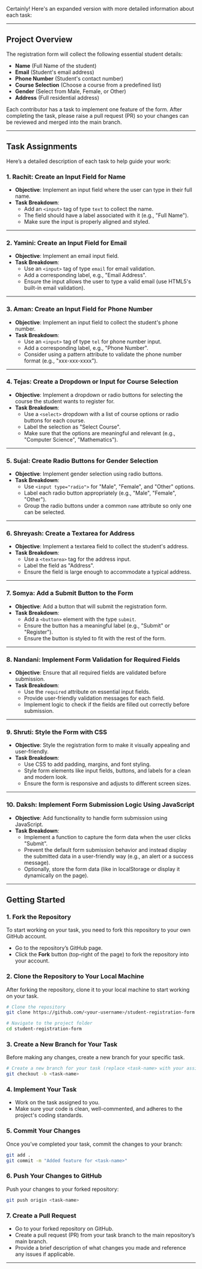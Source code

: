 Certainly! Here's an expanded version with more detailed information about each task:

---

## Project Overview

The registration form will collect the following essential student details:

- **Name** (Full Name of the student)
- **Email** (Student's email address)
- **Phone Number** (Student's contact number)
- **Course Selection** (Choose a course from a predefined list)
- **Gender** (Select from Male, Female, or Other)
- **Address** (Full residential address)

Each contributor has a task to implement one feature of the form. After completing the task, please raise a pull request (PR) so your changes can be reviewed and merged into the main branch.

---

## Task Assignments

Here’s a detailed description of each task to help guide your work:

### 1. **Rachit**: Create an Input Field for **Name**
   - **Objective**: Implement an input field where the user can type in their full name.
   - **Task Breakdown**:
     - Add an `<input>` tag of type `text` to collect the name.
     - The field should have a label associated with it (e.g., "Full Name").
     - Make sure the input is properly aligned and styled.

---

### 2. **Yamini**: Create an Input Field for **Email**
   - **Objective**: Implement an email input field.
   - **Task Breakdown**:
     - Use an `<input>` tag of type `email` for email validation.
     - Add a corresponding label, e.g., "Email Address".
     - Ensure the input allows the user to type a valid email (use HTML5's built-in email validation).

---

### 3. **Aman**: Create an Input Field for **Phone Number**
   - **Objective**: Implement an input field to collect the student's phone number.
   - **Task Breakdown**:
     - Use an `<input>` tag of type `tel` for phone number input.
     - Add a corresponding label, e.g., "Phone Number".
     - Consider using a pattern attribute to validate the phone number format (e.g., "xxx-xxx-xxxx").

---

### 4. **Tejas**: Create a Dropdown or Input for **Course Selection**
   - **Objective**: Implement a dropdown or radio buttons for selecting the course the student wants to register for.
   - **Task Breakdown**:
     - Use a `<select>` dropdown with a list of course options or radio buttons for each course.
     - Label the selection as "Select Course".
     - Make sure that the options are meaningful and relevant (e.g., "Computer Science", "Mathematics").

---

### 5. **Sujal**: Create Radio Buttons for **Gender** Selection
   - **Objective**: Implement gender selection using radio buttons.
   - **Task Breakdown**:
     - Use `<input type="radio">` for "Male", "Female", and "Other" options.
     - Label each radio button appropriately (e.g., "Male", "Female", "Other").
     - Group the radio buttons under a common `name` attribute so only one can be selected.

---

### 6. **Shreyash**: Create a Textarea for **Address**
   - **Objective**: Implement a textarea field to collect the student's address.
   - **Task Breakdown**:
     - Use a `<textarea>` tag for the address input.
     - Label the field as "Address".
     - Ensure the field is large enough to accommodate a typical address.

---

### 7. **Somya**: Add a **Submit Button** to the Form
   - **Objective**: Add a button that will submit the registration form.
   - **Task Breakdown**:
     - Add a `<button>` element with the type `submit`.
     - Ensure the button has a meaningful label (e.g., "Submit" or "Register").
     - Ensure the button is styled to fit with the rest of the form.

---

### 8. **Nandani**: Implement **Form Validation** for Required Fields
   - **Objective**: Ensure that all required fields are validated before submission.
   - **Task Breakdown**:
     - Use the `required` attribute on essential input fields.
     - Provide user-friendly validation messages for each field.
     - Implement logic to check if the fields are filled out correctly before submission.

---

### 9. **Shruti**: Style the Form with **CSS**
   - **Objective**: Style the registration form to make it visually appealing and user-friendly.
   - **Task Breakdown**:
     - Use CSS to add padding, margins, and font styling.
     - Style form elements like input fields, buttons, and labels for a clean and modern look.
     - Ensure the form is responsive and adjusts to different screen sizes.

---

### 10. **Daksh**: Implement **Form Submission Logic** Using JavaScript
   - **Objective**: Add functionality to handle form submission using JavaScript.
   - **Task Breakdown**:
     - Implement a function to capture the form data when the user clicks "Submit".
     - Prevent the default form submission behavior and instead display the submitted data in a user-friendly way (e.g., an alert or a success message).
     - Optionally, store the form data (like in localStorage or display it dynamically on the page).

---

## Getting Started

### 1. Fork the Repository

To start working on your task, you need to fork this repository to your own GitHub account.

- Go to the repository’s GitHub page.
- Click the **Fork** button (top-right of the page) to fork the repository into your account.

### 2. Clone the Repository to Your Local Machine

After forking the repository, clone it to your local machine to start working on your task.

```bash
# Clone the repository
git clone https://github.com/<your-username>/student-registration-form.git

# Navigate to the project folder
cd student-registration-form
```

### 3. Create a New Branch for Your Task

Before making any changes, create a new branch for your specific task.

```bash
# Create a new branch for your task (replace <task-name> with your assigned task)
git checkout -b <task-name>
```

### 4. Implement Your Task

- Work on the task assigned to you.
- Make sure your code is clean, well-commented, and adheres to the project's coding standards.

### 5. Commit Your Changes

Once you’ve completed your task, commit the changes to your branch:

```bash
git add .
git commit -m "Added feature for <task-name>"
```

### 6. Push Your Changes to GitHub

Push your changes to your forked repository:

```bash
git push origin <task-name>
```

### 7. Create a Pull Request

- Go to your forked repository on GitHub.
- Create a pull request (PR) from your task branch to the main repository’s main branch.
- Provide a brief description of what changes you made and reference any issues if applicable.

---

